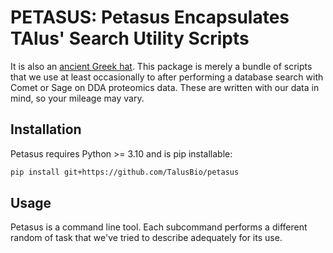 # PETASUS: Petasus Encapsulates TAlus' Search Utility Scripts

It is also an [ancient Greek hat](https://en.wikipedia.org/wiki/Petasos).
This package is merely a bundle of scripts that we use at least occasionally to after performing a database search with Comet or Sage on DDA proteomics data.
These are written with our data in mind, so your mileage may vary.

## Installation

Petasus requires Python >= 3.10 and is pip installable:
``` bash
pip install git+https://github.com/TalusBio/petasus
```

## Usage

Petasus is a command line tool.
Each subcommand performs a different random of task that we've tried to describe adequately for its use.
